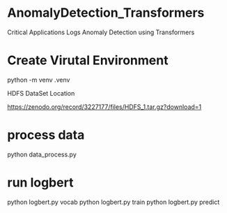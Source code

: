 # AnomalyDetection_Transformers
Critical Applications Logs Anomaly Detection using Transformers

# Create Virutal Environment
python -m venv .venv


HDFS DataSet Location

https://zenodo.org/record/3227177/files/HDFS_1.tar.gz?download=1


# process data
python data_process.py

# run logbert
python logbert.py vocab
python logbert.py train
python logbert.py predict